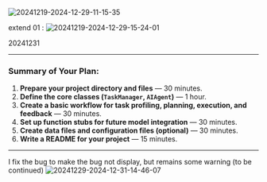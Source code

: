 ![20241219-2024-12-29-11-15-35](https://cdn.statically.io/gh/stoneBuild29/MyPictures@main/upload/20241219-2024-12-29-11-15-35.png)

extend 01 :
![20241219-2024-12-29-15-24-01](https://cdn.statically.io/gh/stoneBuild29/MyPictures@main/upload/20241219-2024-12-29-15-24-01.png)

20241231

---
### **Summary of Your Plan:**

1. **Prepare your project directory and files** — 30 minutes.
2. **Define the core classes (`TaskManager`, `AIAgent`)** — 1 hour.
3. **Create a basic workflow for task profiling, planning, execution, and feedback** — 30 minutes.
4. **Set up function stubs for future model integration** — 30 minutes.
5. **Create data files and configuration files (optional)** — 30 minutes.
6. **Write a README for your project** — 15 minutes.
---
I fix the bug to make the bug not display, but remains some warning (to be continued)
![20241229-2024-12-31-14-46-07](https://cdn.statically.io/gh/stoneBuild29/MyPictures@main/upload/20241229-2024-12-31-14-46-07.png)